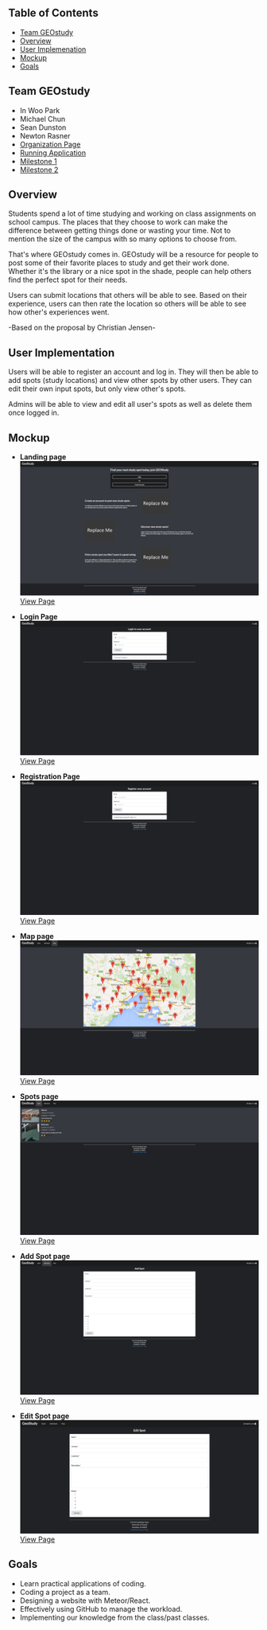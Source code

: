## Table of Contents 

* [Team GEOstudy](#team-geostudy)
* [Overview](#overview)
* [User Implemenation](#user-implementation)
* [Mockup](#mockup)
* [Goals](#goals)

## Team GEOstudy
* In Woo Park
* Michael Chun
* Sean Dunston
* Newton Rasner
* [Organization Page](https://github.com/geostudy/)
* [Running Application](http://geostudymhc3.meteorapp.com/#/)
* [Milestone 1](https://github.com/geostudy/geostudy-source/projects/2)
* [Milestone 2](https://github.com/geostudy/geostudy-source/projects/3)

## Overview
Students spend a lot of time studying and working on class assignments on school campus. The places that they choose to work can make the difference between getting things done or wasting your time. Not to mention the size of the campus with so many options to choose from.

That's where GEOstudy comes in. GEOstudy will be a resource for people to post some of their favorite places to study and get their work done. Whether it's the library or a nice spot in the shade, people can help others find the perfect spot for their needs.

Users can submit locations that others will be able to see.  Based on their experience, users can then rate the location so others will be able to see how other's experiences went.

-Based on the proposal by Christian Jensen-

## User Implementation
Users will be able to register an account and log in. They will then be able to add spots (study locations) and view other spots by other users. They can edit their own input spots, but only view other's spots.

Admins will be able to view and edit all user's spots as well as delete them once logged in.

## Mockup
* **Landing page**
![Mockup 1](images/landing.png)
[View Page](http://geostudymhc3.meteorapp.com/#/)

* **Login Page**
![Mockup 2](images/login.png)
[View Page](http://geostudymhc3.meteorapp.com/#/signin)

* **Registration Page**
![Mockup 3](images/registration.PNG)
[View Page](http://geostudymhc3.meteorapp.com/#/signup)

* **Map page**
![Mockup 4](images/map.png)
[View Page](http://geostudymhc3.meteorapp.com/#/map)

* **Spots page**
![Mockup 5](images/spots.png)
[View Page](http://geostudymhc3.meteorapp.com/#/spots)

* **Add Spot page**
![Mockup 6](images/add.png)
[View Page](http://geostudymhc3.meteorapp.com/#/add)

* **Edit Spot page**
![Mockup 7](images/edit.png)
[View Page](http://geostudymhc3.meteorapp.com/#/edit)

## Goals
* Learn practical applications of coding.
* Coding a project as a team.
* Designing a website with Meteor/React.
* Effectively using GitHub to manage the workload.
* Implementing our knowledge from the class/past classes.
